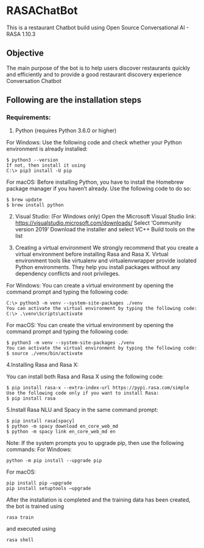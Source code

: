 # RASAChatBot
This is a restaurant Chatbot build using Open Source Conversational AI - RASA 1.10.3
## Objective
The main purpose of the bot is to help users discover restaurants quickly and efficiently and to provide a good restaurant discovery experience
Conversation Chatbot

## Following are the installation steps
### Requirements:

1. Python (requires Python 3.6.0 or higher)

For Windows:
Use the following code and check whether your Python environment is already installed:
```
$ python3 --version
If not, then install it using
C:\> pip3 install -U pip
```
For macOS:
Before installing Python, you have to install the Homebrew package manager if you haven’t already. Use the following code to do so:
```
$ brew update
$ brew install python
``` 

2. Visual Studio: (For Windows only)
Open the Microsoft Visual Studio link: https://visualstudio.microsoft.com/downloads/
Select ‘Community version 2019’
Download the installer and select VC++ Build tools on the list


3. Creating a virtual environment
We strongly recommend that you create a virtual environment before installing Rasa and Rasa X.
Virtual environment tools like virtualenv and virtualenvwrapper provide isolated Python environments. They help you install packages without any dependency conflicts and root privileges.

For Windows:
You can create a virtual environment by opening the command prompt and typing the following code:
```
C:\> python3 -m venv --system-site-packages ./venv
You can activate the virtual environment by typing the following code:
C:\> .\venv\Scripts\activate
```

For macOS:
You can create the virtual environment by opening the command prompt and typing the following code:
```
$ python3 -m venv --system-site-packages ./venv
You can activate the virtual environment by typing the following code:
$ source ./venv/bin/activate
```

4.Installing Rasa and Rasa X:

You can install both Rasa and Rasa X using the following code:
```
$ pip install rasa-x --extra-index-url https://pypi.rasa.com/simple
Use the following code only if you want to install Rasa:
$ pip install rasa 
```


5.Install Rasa NLU and Spacy in the same command prompt:
```
$ pip install rasa[spacy]
$ python -m spacy download en_core_web_md
$ python -m spacy link en_core_web_md en
``` 
Note: If the system prompts you to upgrade pip, then use the following commands:
For Windows:
```
python -m pip install --upgrade pip
``` 
For macOS:
```
pip install pip –upgrade
pip install setuptools –upgrade
```

After the installation is completed and the training data has been created, the bot is trained using 
```
rasa train 
```
and executed using 
```
rasa shell
```
